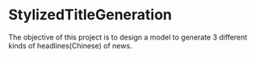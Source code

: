 # StylizedTitleGeneration
The objective of this project is to design a model to generate 3 different kinds of headlines(Chinese) of news.
